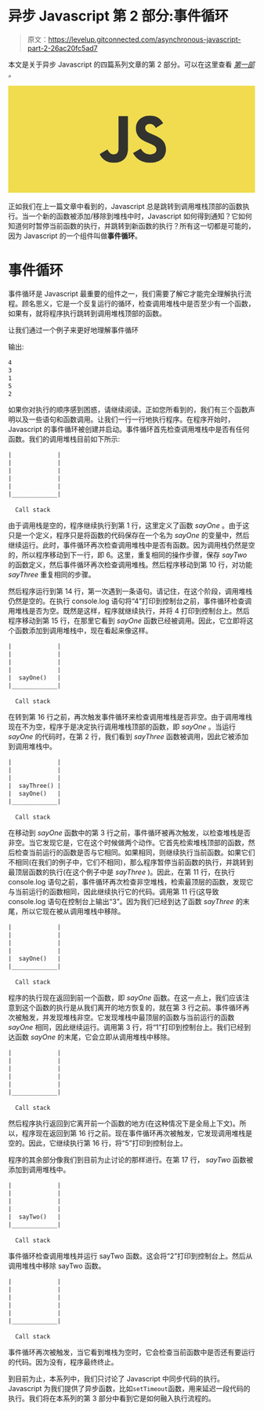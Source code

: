 # 异步 Javascript 第 2 部分:事件循环

> 原文：<https://levelup.gitconnected.com/asynchronous-javascript-part-2-26ac20fc5ad7>

本文是关于异步 Javascript 的四篇系列文章的第 2 部分。可以在这里查看 [*第一部*](https://medium.com/@kabir4691/asynchronous-javascript-part-1-b87f263a353a) *。*

![](img/bbbab6fc99628470add15052bb51d73c.png)

正如我们在上一篇文章中看到的，Javascript 总是跳转到调用堆栈顶部的函数执行。当一个新的函数被添加/移除到堆栈中时，Javascript 如何得到通知？它如何知道何时暂停当前函数的执行，并跳转到新函数的执行？所有这一切都是可能的，因为 Javascript 的一个组件叫做**事件循环**。

# 事件循环

事件循环是 Javascript 最重要的组件之一，我们需要了解它才能完全理解执行流程。顾名思义，它是一个反复运行的循环，检查调用堆栈中是否至少有一个函数，如果有，就将程序执行跳转到调用堆栈顶部的函数。

让我们通过一个例子来更好地理解事件循环

输出:

```
4
3
1
5
2
```

如果你对执行的顺序感到困惑，请继续阅读。正如您所看到的，我们有三个函数声明以及一些语句和函数调用。让我们一行一行地执行程序。在程序开始时，Javascript 的事件循环被创建并启动。事件循环首先检查调用堆栈中是否有任何函数。我们的调用堆栈目前如下所示:

```
|             |
|             |
|             |
|             |
|             |
|_____________|

  Call stack
```

由于调用栈是空的，程序继续执行到第 1 行，这里定义了函数 *sayOne* 。由于这只是一个定义，程序只是将函数的代码保存在一个名为 *sayOne* 的变量中，然后继续运行。此时，事件循环再次检查调用堆栈中是否有函数。因为调用栈仍然是空的，所以程序移动到下一行，即 6。这里，重复相同的操作步骤，保存 *sayTwo* 的函数定义，然后事件循环再次检查调用堆栈。然后程序移动到第 10 行，对功能 *sayThree* 重复相同的步骤。

然后程序运行到第 14 行，第一次遇到一条语句。请记住，在这个阶段，调用堆栈仍然是空的。在执行 console.log 语句将“4”打印到控制台之前，事件循环检查调用堆栈是否为空。既然是这样，程序就继续执行，并将 4 打印到控制台上。然后程序移动到第 15 行，在那里它看到 *sayOne* 函数已经被调用。因此，它立即将这个函数添加到调用堆栈中，现在看起来像这样。

```
|             |
|             |
|             |
|             |
|  sayOne()   |
|_____________|

  Call stack
```

在转到第 16 行之前，再次触发事件循环来检查调用堆栈是否非空。由于调用堆栈现在不为空，程序于是决定执行调用堆栈顶部的函数，即 *sayOne* 。当运行 *sayOne* 的代码时，在第 2 行，我们看到 *sayThree* 函数被调用，因此它被添加到调用堆栈中。

```
|             |
|             |
|             |
|  sayThree() |
|  sayOne()   |
|_____________|

  Call stack
```

在移动到 *sayOne* 函数中的第 3 行之前，事件循环被再次触发，以检查堆栈是否非空。当它发现它是，它在这个时候做两个动作。它首先检索堆栈顶部的函数，然后检查当前运行的函数是否与它相同。如果相同，则继续执行当前函数。如果它们不相同(在我们的例子中，它们不相同)，那么程序暂停当前函数的执行，并跳转到最顶层函数的执行(在这个例子中是 *sayThree* )。因此，在第 11 行，在执行 console.log 语句之前，事件循环再次检查非空堆栈，检索最顶层的函数，发现它与当前运行的函数相同，因此继续执行它的代码。调用第 11 行(这导致 console.log 语句在控制台上输出“3”。因为我们已经到达了函数 *sayThree* 的末尾，所以它现在被从调用堆栈中移除。

```
|             |
|             |
|             |
|             |
|  sayOne()   |
|_____________|

  Call stack
```

程序的执行现在返回到前一个函数，即 *sayOne* 函数。在这一点上，我们应该注意到这个函数的执行是从我们离开的地方恢复的，就在第 3 行之前。事件循环再次被触发，并发现堆栈非空。它发现堆栈中最顶层的函数与当前运行的函数 *sayOne* 相同，因此继续运行。调用第 3 行，将“1”打印到控制台上。我们已经到达函数 *sayOne* 的末尾，它会立即从调用堆栈中移除。

```
|             |
|             |
|             |
|             |
|             |
|_____________|

  Call stack
```

然后程序执行返回到它离开前一个函数的地方(在这种情况下是全局上下文)。所以，程序现在返回到第 16 行之前。现在事件循环再次被触发，它发现调用堆栈是空的。因此，它继续执行第 16 行，将“5”打印到控制台上。

程序的其余部分像我们到目前为止讨论的那样进行。在第 17 行， *sayTwo* 函数被添加到调用堆栈中。

```
|             |
|             |
|             |
|             |
|  sayTwo()   |
|_____________|

  Call stack
```

事件循环检查调用堆栈并运行 sayTwo 函数。这会将“2”打印到控制台上。然后从调用堆栈中移除 sayTwo 函数。

```
|             |
|             |
|             |
|             |
|             |
|_____________|

  Call stack
```

事件循环再次被触发，当它看到堆栈为空时，它会检查当前函数中是否还有要运行的代码。因为没有，程序最终终止。

到目前为止，本系列中，我们只讨论了 Javascript 中同步代码的执行。Javascript 为我们提供了异步函数，比如`setTimeout`函数，用来延迟一段代码的执行。我们将在本系列的第 3 部分中看到它是如何融入执行流程的。